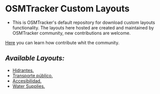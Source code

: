 # OSMTracker Custom Layouts
+ This is OSMTracker's default repository for download custom layouts functionality. The layouts here hosted are created and maintained by OSMTracker community, new contributions are welcome.

[Here](https://github.com/labexp/osmtracker-fork/wiki/Custom-Layouts-Repository-Structure) you can learn how contribute whit the community.

## *Available Layouts:*
+ [Hidrantes.](https://github.com/labexp/osmtracker-android-layouts/blob/master/layouts/hidrantes/README.md)
+ [Transporte público.](https://github.com/labexp/osmtracker-android-layouts/blob/master/layouts/transporte_publico/README.md)
+ [Accesibilidad.](https://github.com/labexp/osmtracker-android-layouts/blob/master/layouts/accesibilidad/README.md)
+ [Water Supplies.](https://github.com/labexp/osmtracker-android-layouts/blob/master/layouts/water_supplies/README.md)

